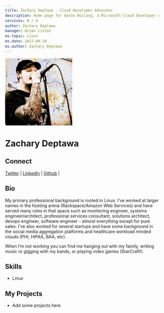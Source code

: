 ```yaml
---
title: Zachary Deptawa - Cloud Developer Advocate
description: Home page for Aaron Wislang, a Microsoft Cloud Developer Advocate
services: N / A
author: Zachary Deptawa
manager: Bryan Liston
ms.topic: Linux
ms.date: 2017-09-18
ms.author: Zachary Deptawa
---
```


![Image of Bryan Liston](media/profiles/zachary-deptawa.png)

# Zachary Deptawa


## Connect
[Twitter](https://twitter.com/zdeptawa) | [LinkedIn](https://www.linkedin.com/in/zdeptawa/) | [Github](https://github.com/zdeptawa) | 

## Bio

My primary professional background is rooted in Linux. I’ve worked at larger names in the hosting arena (Rackspace/Amazon Web Services) and have served many roles in that space such as monitoring engineer, systems engineer/architect, professional services consultant, solutions architect, devops engineer, software engineer - almost everything except for pure sales. I’ve also worked for several startups and have some background in the social media aggregation platforms and healthcare workload minded clouds (PHI, HIPAA, BAA, etc).

When I’m not working you can find me hanging out with my family, writing music or gigging with my bands, or playing video games (StarCraft!).

## Skills

* Linux


## My Projects

* Add some projects here

